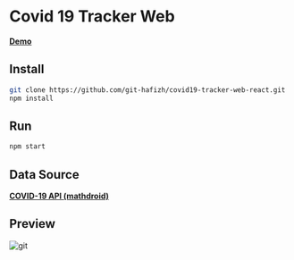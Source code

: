 # Covid 19 Tracker Web

**[Demo](http://git-hafizh.github.io/covid19-tracker-web-react/)**

## Install
```sh
git clone https://github.com/git-hafizh/covid19-tracker-web-react.git
npm install
```

## Run
```sh
npm start
```

## Data Source

**[COVID-19 API (mathdroid)](https://github.com/mathdroid/covid-19-api)**

## Preview
![git](https://user-images.githubusercontent.com/63697314/96116064-1620ac00-0f12-11eb-88ee-8c8090ace29a.png)
